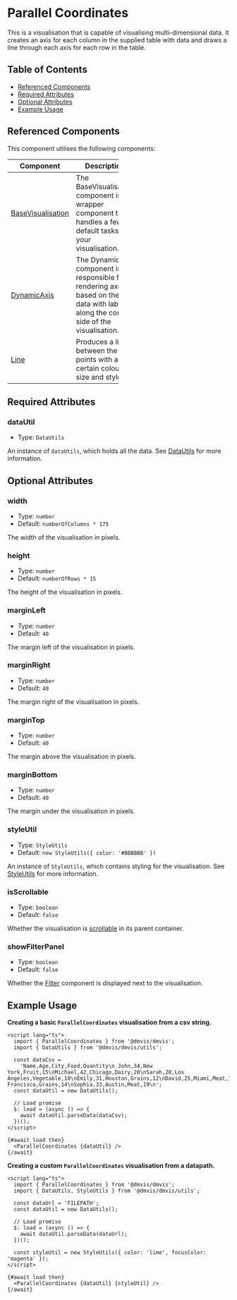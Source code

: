 # Parallel Coordinates

This is a visualisation that is capable of visualising multi-dimensional data.
It creates an axis for each column in the supplied table with data
and draws a line through each axis for each row in the table.

## Table of Contents

- [Referenced Components](#referenced-components)
- [Required Attributes](#required-attributes)
- [Optional Attributes](#optional-attributes)
- [Example Usage](#example-usage)

## Referenced Components

This component utilises the following components:

<table style="width: 50%">
  <thead>
    <tr>
      <th style="width: 20%;">Component</th>
      <th style="width: 80%;">Description</th>
    </tr>
  </thead>
  <tbody>
    <tr>
      <td><a href="#/components/BaseVisualisation.md">BaseVisualisation</a></td>
      <td>The BaseVisualisation component is a wrapper component that handles a few default tasks for your visualisation.</td>
    </tr>
    <tr>
      <td><a href="#/components/DynamicAxis.md">DynamicAxis</a></td>
      <td>The DynamicAxis component is responsible for rendering axes
based on the data with labels along the correct side of the visualisation.</td>
    </tr>
    <tr>
      <td><a href="#/components/Line.md">Line</a></td>
      <td>Produces a line between the points with a certain colour, size and style.</td>
    </tr>
  </tbody>
</table>

## Required Attributes

### dataUtil

- Type: `DataUtils`

An instance of `dataUtils`, which holds all the data. See [DataUtils](utils/DataUtils.md) for more information.

## Optional Attributes

### width

- Type: `number`
- Default: `numberOfColumns * 175`

The width of the visualisation in pixels.

### height

- Type: `number`
- Default: `numberOfRows * 15`

The height of the visualisation in pixels.

### marginLeft

- Type: `number`
- Default: `40`

The margin left of the visualisation in pixels.

### marginRight

- Type: `number`
- Default: `40`

The margin right of the visualisation in pixels.

### marginTop

- Type: `number`
- Default: `40`

The margin above the visualisation in pixels.

### marginBottom

- Type: `number`
- Default: `40`

The margin under the visualisation in pixels.

### styleUtil

- Type: `StyleUtils`
- Default: `new StyleUtils({ color: '#BBBBBB' })`

An instance of `StyleUtils`, which contains styling for the visualisation. See [StyleUtils](utils/StyleUtils.md) for more information.

### isScrollable

- Type: `boolean`
- Default: `false`

Whether the visualisation is [scrollable](components/Scrollable.md) in its parent container.

### showFilterPanel

- Type: `boolean`
- Default: `false`

Whether the [Filter](components/Filter.md) component is displayed next to the visualisation.

## Example Usage

<b>Creating a basic `ParallelCoordinates` visualisation from a csv string.</b>

```svelte
<script lang="ts">
  import { ParallelCoordinates } from '@dmvis/dmvis';
  import { DataUtils } from '@dmvis/dmvis/utils';

  const dataCsv =
    'Name,Age,City,Food,Quantity\n John,34,New York,Fruit,15\nMichael,42,Chicago,Dairy,20\nSarah,28,Los Angeles,Vegetable,10\nEmily,31,Houston,Grains,12\nDavid,25,Miami,Meat,18\nLisa,39,Seattle,Fruit,22\nMatthew,47,Denver,Vegetable,16\nEmma,36,Boston,Dairy,25\nJames,29,San Francisco,Grains,14\nSophia,33,Austin,Meat,19\n';
  const dataUtil = new DataUtils();

  // Load promise
  $: load = (async () => {
    await dataUtil.parseData(dataCsv);
  })();
</script>

{#await load then}
  <ParallelCoordinates {dataUtil} />
{/await}
```

<b>Creating a custom `ParallelCoordinates` visualisation from a datapath.</b>

```svelte
<script lang="ts">
  import { ParallelCoordinates } from '@dmvis/dmvis';
  import { DataUtils, StyleUtils } from '@dmvis/dmvis/utils';

  const dataUrl = 'FILEPATH';
  const dataUtil = new DataUtils();

  // Load promise
  $: load = (async () => {
    await dataUtil.parseData(dataUrl);
  })();

  const styleUtil = new StyleUtils({ color: 'lime', focusColor: 'magenta' });
</script>

{#await load then}
  <ParallelCoordinates {dataUtil} {styleUtil} />
{/await}
```
